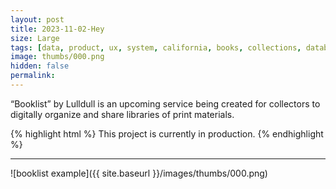 ```yaml
---
layout: post
title: 2023-11-02-Hey
size: Large
tags: [data, product, ux, system, california, books, collections, database, css, ongoing]
image: thumbs/000.png
hidden: false
permalink:
---
```


<div class="bg_color_none">
<div class="large_words">
“Booklist” by Lulldull is an upcoming service being created for collectors to digitally organize and share libraries of print materials.
</div>
</div>


{% highlight html %}
This project is currently in production.
{% endhighlight %}

---


![booklist example]({{ site.baseurl }}/images/thumbs/000.png)



